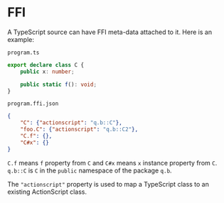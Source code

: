 # FFI

A TypeScript source can have FFI meta-data attached to it. Here is an example:

`program.ts`

```typescript
export declare class C {
    public x: number;

    public static f(): void;
}
```

`program.ffi.json`

```json
{
    "C": {"actionscript": "q.b::C"},
    "foo.C": {"actionscript": "q.b::C2"},
    "C.f": {},
    "C#x": {}
}
```

`C.f` means `f` property from `C` and `C#x` means `x` instance property from `C`. `q.b::C` is `C` in the `public` namespace of the package `q.b`.

The `"actionscript"` property is used to map a TypeScript class to an existing ActionScript class.